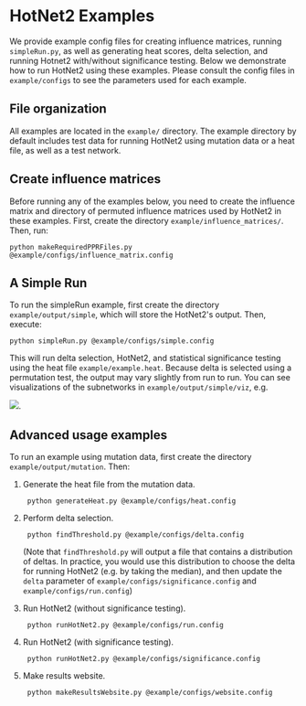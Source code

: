 # HotNet2 Examples

We provide example config files for creating influence matrices, running `simpleRun.py`, as well as generating heat scores, delta selection, and running Hotnet2 with/without significance testing. Below we demonstrate how to run HotNet2 using these examples. Please consult the config files in `example/configs` to see the parameters used for each example.

## File organization
All examples are located in the `example/` directory. The example directory by default includes test data for running HotNet2 using mutation data or a heat file, as well as a test network.

## Create influence matrices
Before running any of the examples below, you need to create the influence matrix and directory of permuted influence matrices used by HotNet2 in these examples. First, create the directory `example/influence_matrices/`.  Then, run:

    python makeRequiredPPRFiles.py @example/configs/influence_matrix.config
    

## A Simple Run
To run the simpleRun example, first create the directory `example/output/simple`, which will store the HotNet2's output. Then, execute:

    python simpleRun.py @example/configs/simple.config
    
This will run delta selection, HotNet2, and statistical significance testing using the heat file `example/example.heat`. Because delta is selected using a permutation test, the output may vary slightly from run to run. You can see visualizations of the subnetworks in `example/output/simple/viz`, e.g.

![](http://f.cl.ly/items/1V0i2S2U3G0m003l0H0N/Screen%20Shot%202014-01-10%20at%204.47.14%20PM.png).

## Advanced usage examples
To run an example using mutation data, first create the directory `example/output/mutation`. Then:

1. Generate the heat file from the mutation data.
       
        python generateHeat.py @example/configs/heat.config

2. Perform delta selection.

        python findThreshold.py @example/configs/delta.config
        
   (Note that `findThreshold.py` will output a file that contains a distribution of deltas. In practice, you would use this distribution to choose the delta for running HotNet2 (e.g. by taking the median), and then update the `delta` parameter of `example/configs/significance.config` and `example/configs/run.config`)

3. Run HotNet2 (without significance testing).

        python runHotNet2.py @example/configs/run.config
        
4. Run HotNet2 (with significance testing).

        python runHotNet2.py @example/configs/significance.config

5. Make results website.

		python makeResultsWebsite.py @example/configs/website.config
